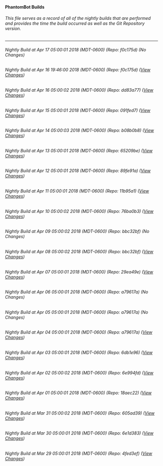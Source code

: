 **PhantomBot Builds**

###### This file serves as a record of all of the nightly builds that are performed and provides the time the build occurred as well as the Git Repository version.
-------------------------------------------------------------------------------------------------------------
###### Nightly Build at Apr 17 05:00:01 2018 (MDT-0600) (Repo: f0c175d) (No Changes)
###### Nightly Build at Apr 16 19:46:00 2018 (MDT-0600) (Repo: f0c175d) ([View Changes](https://github.com/PhantomBot/PhantomBot/compare/dd83a77...f0c175d))
###### Nightly Build at Apr 16 05:00:02 2018 (MDT-0600) (Repo: dd83a77) ([View Changes](https://github.com/PhantomBot/PhantomBot/compare/091fed7...dd83a77))
###### Nightly Build at Apr 15 05:00:01 2018 (MDT-0600) (Repo: 091fed7) ([View Changes](https://github.com/PhantomBot/PhantomBot/compare/b08b0b8...091fed7))
###### Nightly Build at Apr 14 05:00:03 2018 (MDT-0600) (Repo: b08b0b8) ([View Changes](https://github.com/PhantomBot/PhantomBot/compare/65209be...b08b0b8))
###### Nightly Build at Apr 13 05:00:01 2018 (MDT-0600) (Repo: 65209be) ([View Changes](https://github.com/PhantomBot/PhantomBot/compare/89fe91a...65209be))
###### Nightly Build at Apr 12 05:00:01 2018 (MDT-0600) (Repo: 89fe91a) ([View Changes](https://github.com/PhantomBot/PhantomBot/compare/11b95a1...89fe91a))
###### Nightly Build at Apr 11 05:00:01 2018 (MDT-0600) (Repo: 11b95a1) ([View Changes](https://github.com/PhantomBot/PhantomBot/compare/76ba0b3...11b95a1))
###### Nightly Build at Apr 10 05:00:02 2018 (MDT-0600) (Repo: 76ba0b3) ([View Changes](https://github.com/PhantomBot/PhantomBot/compare/bbc32bf...76ba0b3))
###### Nightly Build at Apr 09 05:00:02 2018 (MDT-0600) (Repo: bbc32bf) (No Changes)
###### Nightly Build at Apr 08 05:00:02 2018 (MDT-0600) (Repo: bbc32bf) ([View Changes](https://github.com/PhantomBot/PhantomBot/compare/29ea49e...bbc32bf))
###### Nightly Build at Apr 07 05:00:01 2018 (MDT-0600) (Repo: 29ea49e) ([View Changes](https://github.com/PhantomBot/PhantomBot/compare/a79617a...29ea49e))
###### Nightly Build at Apr 06 05:00:01 2018 (MDT-0600) (Repo: a79617a) (No Changes)
###### Nightly Build at Apr 05 05:00:01 2018 (MDT-0600) (Repo: a79617a) (No Changes)
###### Nightly Build at Apr 04 05:00:01 2018 (MDT-0600) (Repo: a79617a) ([View Changes](https://github.com/PhantomBot/PhantomBot/compare/6db1e96...a79617a))
###### Nightly Build at Apr 03 05:00:01 2018 (MDT-0600) (Repo: 6db1e96) ([View Changes](https://github.com/PhantomBot/PhantomBot/compare/6e994fd...6db1e96))
###### Nightly Build at Apr 02 05:00:02 2018 (MDT-0600) (Repo: 6e994fd) ([View Changes](https://github.com/PhantomBot/PhantomBot/compare/18aec22...6e994fd))
###### Nightly Build at Apr 01 05:00:01 2018 (MDT-0600) (Repo: 18aec22) ([View Changes](https://github.com/PhantomBot/PhantomBot/compare/605ad39...18aec22))
###### Nightly Build at Mar 31 05:00:02 2018 (MDT-0600) (Repo: 605ad39) ([View Changes](https://github.com/PhantomBot/PhantomBot/compare/6e1d383...605ad39))
###### Nightly Build at Mar 30 05:00:01 2018 (MDT-0600) (Repo: 6e1d383) ([View Changes](https://github.com/PhantomBot/PhantomBot/compare/4fed3ef...6e1d383))
###### Nightly Build at Mar 29 05:00:01 2018 (MDT-0600) (Repo: 4fed3ef) ([View Changes](https://github.com/PhantomBot/PhantomBot/compare/e030568...4fed3ef))
